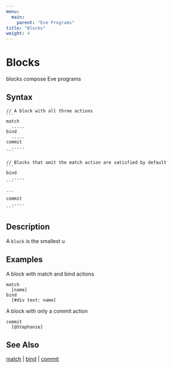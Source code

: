 ```yaml
---
menu:
  main:
    parent: "Eve Programs"
title: "Blocks"
weight: 4
---
```


# Blocks

blocks compose Eve programs

## Syntax

~~~eve
// A block with all three actions
```
match
  .....
bind
  .....
commit
  .....
```

// Blocks that omit the match action are satisfied by default
```
bind
  .....
```

```
commit
  .....
```
~~~

## Description

A `block` is the smallest u 



## Examples

A block with match and bind actions

```eve
match
  [name]
bind
  [#div text: name]
```

A block with only a commit action

```eve
commit
  [@Stephanie]
```

## See Also

[match](../match) | [bind](../bind) | [commit](../commit)
